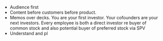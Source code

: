 - Audience first 
- Content before customers before product. 
- Memos over decks. You are your first investor. Your cofounders are your next investors. Every employee is both a direct investor re buyer of common stock and also potential buyer of preferred stock via SPV
- Understand and pl
<!--stackedit_data:
eyJoaXN0b3J5IjpbMjIwODA4NjIxXX0=
-->